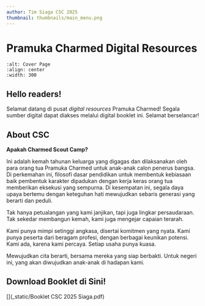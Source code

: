 ```yaml
---
author: Tim Siaga CSC 2025
thumbnail: thumbnails/main_menu.png
---
```


# Pramuka Charmed Digital Resources

```{image} _static/images/camp.png
:alt: Cover Page
:align: center
:width: 300
```

## Hello readers!

Selamat datang di pusat *digital resources* Pramuka Charmed!
Segala sumber digital dapat diakses melalui digital booklet ini. Selamat berselancar!

## About CSC

**Apakah Charmed Scout Camp?**

Ini adalah kemah tahunan keluarga yang digagas dan dilaksanakan oleh para orang tua Pramuka Charmed untuk anak-anak calon penerus bangsa.
Di perkemahan ini, filosofi dasar pendidikan untuk membentuk kebiasaan baik pembentuk karakter dipadukan dengan kerja keras orang tua memberikan eksekusi yang sempurna.
Di kesempatan ini, segala daya upaya bertemu dengan keteguhan hati mewujudkan sebaris generasi yang berarti dan peduli.

Tak hanya petualangan yang kami janjikan, tapi juga lingkar persaudaraan.
Tak sekedar membangun kemah, kami juga mengejar capaian terarah.

Kami punya mimpi setinggi angkasa, disertai komitmen yang nyata.
Kami punya peserta dari beragam profesi, dengan berbagai keunikan potensi.
Kami ada, karena kami percaya.
Setiap usaha punya kuasa.

Mewujudkan cita berarti, bersama mereka yang siap berbakti.
Untuk negeri ini, yang akan diwujudkan anak-anak di hadapan kami.


## Download Booklet di Sini!

[](_static/Booklet CSC 2025 Siaga.pdf)
